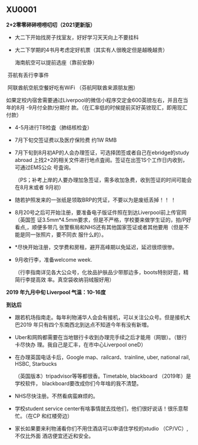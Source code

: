 ## XU0001

**2+2零零碎碎唠唠叨叨（2021更新版）**

- 大二下开始找房子找室友，好好学习天天向上不要挂科

- 大二下学期的4书月考虑定好机票（其实有人很晚定但是越晚越贵）

  海南航空可以提前选座（靠前安静）

​	    芬航有丢行李事件

​		阿联酋航空航空餐好吃有WiFi （芬航阿联酋来源朋友圈）

​		如果定校内宿舍需要通过Liverpool的微信小程序交定金600英镑左右，并且在当年的8月 -9月付全款/分期付		款。（在汇率低的时候提前买好英镑现汇，即用现汇付款）

- 4-5月进行TB检査（肺结核检査）

- 7月下旬交签证费以及医疗保险费	约1W RMB

- 7月下旬到8月初AP的人会办理签证，可选择团签或者自己在ebridge的study abroad 上找2+2的相关文件进行地点査阅。签证在出签1S个工作日内收到，可通过EMS公众 号査询。

  （PS；补考上岸的人要办理加急签证，需多收加急费，收到签证的时间可能会在8月末或者 9月初）

- 随若护照发来的一张纸是领取BRP的凭证，不要以为是废纸丢掉！！ ！

- 8月20号之后可开始注册，要准备电子版证件照在到达Liverpool前上传官网（英国签 证3.5mm*4.5mm要求，但是不严格，学校要来做学生证的，拍/P好看点,，顺便多带几 张警察局和NHS还有其他国家签证或者其他要用（但是不能是同一张照片，要不同衣 服什么的）。

- *尽快开始注册，交学费和房租，避开高峰期以免延迟，延迟很烦很惨。

- 9月收行李，准备welcome week.

  （行李指南详见各大公众号，化妆品护肤品少带那边多，boots特别好逛，精简行李提高效 率。真空袋收纳羽绒服好用）

**2019 年九月中旬 Liverpool 气温：10-16度**

**到达后**

- 跟若机场指南走。每年利物浦华人会会有接机，可以关注公众号。但是接机大巴2019 年只有四个东南西北到达点不知道今年有没有新増。

- Uber和网购都需要在当地银行卡收到办理完手续之后才能用（网银）。（银行卡尽快办 理。我自己是汇丰，在市中心Liverpool oneD）

- 在办理英国电话卡后，Google map、railcard、trainline, uber, national rail, HSBC, Starbucks

  （英国版本）tripadvisor等等都很香。Timetable, blackboard （2019年）是学校软件， blackboard要改成你们今年啥的我不清楚。

- NHS尽快注册。不然看病蛮麻烦的。

- 学校student service center有啥事情就去找他们，他们很好说话！很乐意帮忙。（在CP 和红楼旁边）

- 家长如果要来利物浦看你们不用住酒店可以申请住学校的studio （CP/VC）,不仅比外面 酒店便宜还近和安全。